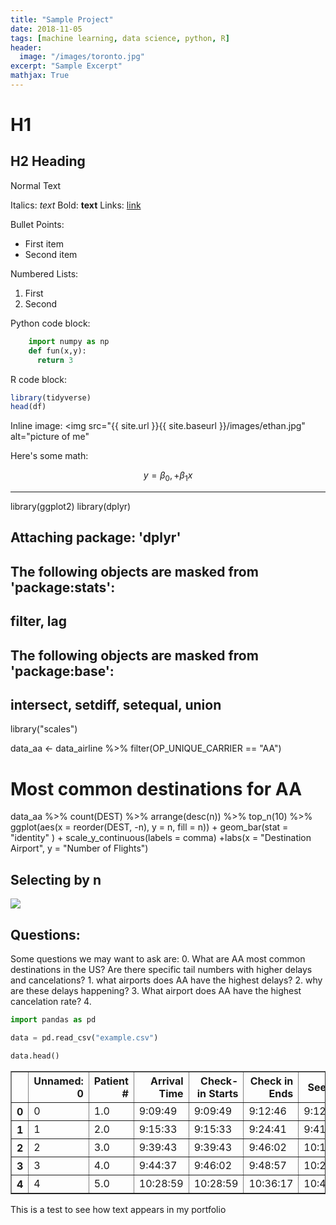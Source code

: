```yaml
---
title: "Sample Project"
date: 2018-11-05
tags: [machine learning, data science, python, R]
header:
  image: "/images/toronto.jpg"
excerpt: "Sample Excerpt"
mathjax: True
---
```


# H1

## H2 Heading

Normal Text

Italics: *text*
Bold: **text**
Links: [link](https://google.com)

Bullet Points:
* First item
* Second item

Numbered Lists:
1. First
2. Second

Python code block:
```python
    import numpy as np
    def fun(x,y):
      return 3
```

R code block:
```r
library(tidyverse)
head(df)
```
Inline image:
<img src="{{ site.url }}{{ site.baseurl }}/images/ethan.jpg" alt="picture of me"

Here's some math:

$$ y = \beta_0, + \beta_1 x $$

---
library(ggplot2)
library(dplyr)

##
## Attaching package: 'dplyr'

## The following objects are masked from 'package:stats':
##
##     filter, lag

## The following objects are masked from 'package:base':
##
##     intersect, setdiff, setequal, union

library("scales")

data_aa <- data_airline %>%
  filter(OP_UNIQUE_CARRIER == "AA")

# Most common destinations for AA
data_aa %>%
  count(DEST) %>%
  arrange(desc(n)) %>%
  top_n(10) %>%
  ggplot(aes(x = reorder(DEST, -n), y = n, fill = n)) + geom_bar(stat = "identity" ) + scale_y_continuous(labels = comma) +labs(x = "Destination Airport", y = "Number of Flights")

## Selecting by n

![](AA_files/figure-markdown_strict/unnamed-chunk-3-1.png)

Questions:
----------

Some questions we may want to ask are: 0. What are AA most common
destinations in the US? Are there specific tail numbers with higher
delays and cancelations? 1. what airports does AA have the highest
delays? 2. why are these delays happening? 3. What airport does AA have
the highest cancelation rate? 4.




```python
import pandas as pd
```


```python
data = pd.read_csv("example.csv")
```


```python
data.head()
```




<div>
<style scoped>
    .dataframe tbody tr th:only-of-type {
        vertical-align: middle;
    }

    .dataframe tbody tr th {
        vertical-align: top;
    }

    .dataframe thead th {
        text-align: right;
    }
</style>
<table border="1" class="dataframe">
  <thead>
    <tr style="text-align: right;">
      <th></th>
      <th>Unnamed: 0</th>
      <th>Patient #</th>
      <th>Arrival Time</th>
      <th>Check-in Starts</th>
      <th>Check in Ends</th>
      <th>See Doc</th>
      <th>Departure time</th>
      <th>Check_In_Second</th>
    </tr>
  </thead>
  <tbody>
    <tr>
      <th>0</th>
      <td>0</td>
      <td>1.0</td>
      <td>9:09:49</td>
      <td>9:09:49</td>
      <td>9:12:46</td>
      <td>9:12:46</td>
      <td>9:41:22</td>
      <td>32989</td>
    </tr>
    <tr>
      <th>1</th>
      <td>1</td>
      <td>2.0</td>
      <td>9:15:33</td>
      <td>9:15:33</td>
      <td>9:24:41</td>
      <td>9:41:22</td>
      <td>10:13:57</td>
      <td>33333</td>
    </tr>
    <tr>
      <th>2</th>
      <td>2</td>
      <td>3.0</td>
      <td>9:39:43</td>
      <td>9:39:43</td>
      <td>9:46:02</td>
      <td>10:13:57</td>
      <td>10:24:20</td>
      <td>34783</td>
    </tr>
    <tr>
      <th>3</th>
      <td>3</td>
      <td>4.0</td>
      <td>9:44:37</td>
      <td>9:46:02</td>
      <td>9:48:57</td>
      <td>10:24:20</td>
      <td>10:48:36</td>
      <td>35162</td>
    </tr>
    <tr>
      <th>4</th>
      <td>4</td>
      <td>5.0</td>
      <td>10:28:59</td>
      <td>10:28:59</td>
      <td>10:36:17</td>
      <td>10:48:36</td>
      <td>11:00:06</td>
      <td>37739</td>
    </tr>
  </tbody>
</table>
</div>



This is a test to see how text appears in my portfolio
